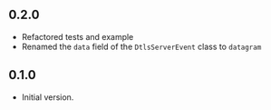 ## 0.2.0

- Refactored tests and example
- Renamed the `data` field of the  `DtlsServerEvent` class to `datagram`

## 0.1.0

- Initial version.
